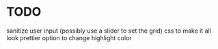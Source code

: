 # TODO

sanitize user input (possibly use a slider to set the grid)
css to make it all look prettier
option to change highlight color
